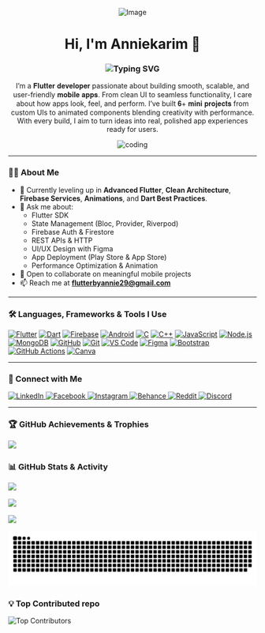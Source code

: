 <!-- 🚀 Updated Banner -->
<p align="center">
 <img width="1584" height="396" alt="Image" src="https://github.com/user-attachments/assets/0e1fccf4-bbde-439c-adde-f96f0294cc09" />

 <h1 align="center">Hi, I'm Anniekarim 👋</h1>
<h3 align="center">
  <img src="https://readme-typing-svg.herokuapp.com?font=Fira+Code&duration=3000&pause=1000&color=F794EF&center=true&vCenter=true&width=435&lines=Flutter+Dev+%7C+Full+Flutter+Dev+%7C+UI/UX+Enthusiast+%7C+Mobile+Craftsman" alt="Typing SVG" />
</h3>

<p align="center">
I’m a 𝐅𝐥𝐮𝐭𝐭𝐞𝐫 𝐝𝐞𝐯𝐞𝐥𝐨𝐩𝐞𝐫 passionate about building smooth, scalable, and user-friendly 𝐦𝐨𝐛𝐢𝐥𝐞 𝐚𝐩𝐩𝐬.
From clean UI to seamless functionality, I care about how apps look, feel, and perform.
I’ve built 𝟔+ 𝐦𝐢𝐧𝐢 𝐩𝐫𝐨𝐣𝐞𝐜𝐭𝐬 from custom UIs to animated components blending creativity with performance.
With every build, I aim to turn ideas into real, polished app experiences ready for users. 
</p>

<!-- 👩‍💻 Coding GIF -->
<p align="center">
  <img src="https://i.gifer.com/JXA0.gif" width="400" alt="coding" />
</p>

---

### 🙋‍♀️ About Me

- 🌱 Currently leveling up in **Advanced Flutter**, **Clean Architecture**, **Firebase Services**, **Animations**, and **Dart Best Practices**.  
- 💬 Ask me about:  
  - Flutter SDK  
  - State Management (Bloc, Provider, Riverpod)  
  - Firebase Auth & Firestore  
  - REST APIs & HTTP  
  - UI/UX Design with Figma  
  - App Deployment (Play Store & App Store)  
  - Performance Optimization & Animation  
- 🤝 Open to collaborate on meaningful mobile projects  
- 📫 Reach me at **flutterbyannie29@gmail.com**

---

### 🛠️ Languages, Frameworks & Tools I Use

<p align="left">
  <a href="#"><img src="https://cdn.jsdelivr.net/gh/devicons/devicon/icons/flutter/flutter-original.svg" alt="Flutter" width="45" height="45"/></a>
  <a href="#"><img src="https://cdn.jsdelivr.net/gh/devicons/devicon/icons/dart/dart-original.svg" alt="Dart" width="45" height="45"/></a>
  <a href="#"><img src="https://cdn.jsdelivr.net/gh/devicons/devicon/icons/firebase/firebase-plain.svg" alt="Firebase" width="45" height="45"/></a>
  <a href="#"><img src="https://cdn.jsdelivr.net/gh/devicons/devicon/icons/android/android-original.svg" alt="Android" width="45" height="45"/></a>
  <a href="#"><img src="https://cdn.jsdelivr.net/gh/devicons/devicon/icons/c/c-original.svg" alt="C" width="45" height="45"/></a>
  <a href="#"><img src="https://cdn.jsdelivr.net/gh/devicons/devicon/icons/cplusplus/cplusplus-original.svg" alt="C++" width="45" height="45"/></a>
  <a href="#"><img src="https://cdn.jsdelivr.net/gh/devicons/devicon/icons/javascript/javascript-original.svg" alt="JavaScript" width="45" height="45"/></a>
  <a href="#"><img src="https://cdn.jsdelivr.net/gh/devicons/devicon/icons/nodejs/nodejs-original.svg" alt="Node.js" width="45" height="45"/></a>
  <a href="#"><img src="https://cdn.jsdelivr.net/gh/devicons/devicon/icons/mongodb/mongodb-original.svg" alt="MongoDB" width="45" height="45"/></a>
  <a href="#"><img src="https://cdn.jsdelivr.net/gh/devicons/devicon/icons/github/github-original.svg" alt="GitHub" width="45" height="45"/></a>
  <a href="#"><img src="https://cdn.jsdelivr.net/gh/devicons/devicon/icons/git/git-original.svg" alt="Git" width="45" height="45"/></a>
  <a href="#"><img src="https://cdn.jsdelivr.net/gh/devicons/devicon/icons/vscode/vscode-original.svg" alt="VS Code" width="45" height="45"/></a>
  <a href="#"><img src="https://cdn.jsdelivr.net/gh/devicons/devicon/icons/figma/figma-original.svg" alt="Figma" width="45" height="45"/></a>
  <a href="#"><img src="https://cdn.jsdelivr.net/gh/devicons/devicon/icons/bootstrap/bootstrap-original.svg" alt="Bootstrap" width="45" height="45"/></a>
  <a href="#"><img src="https://cdn.jsdelivr.net/gh/devicons/devicon/icons/githubactions/githubactions-original.svg" alt="GitHub Actions" width="45" height="45"/></a>
  <a href="#"><img src="https://img.icons8.com/color/48/000000/canva.png" alt="Canva" width="45" height="45"/></a>
</p>

---

### 🔗 Connect with Me

<p align="left"> <a href="https://linkedin.com/in/annie-karim" target="_blank"> <img src="https://raw.githubusercontent.com/rahuldkjain/github-profile-readme-generator/master/src/images/icons/Social/linked-in-alt.svg" height="30" width="40" alt="LinkedIn"/> </a> <a href="https://www.facebook.com/share/15jvDDxxuf/" target="_blank"> <img src="https://raw.githubusercontent.com/rahuldkjain/github-profile-readme-generator/master/src/images/icons/Social/facebook.svg" height="30" width="40" alt="Facebook"/> </a> <a href="https://www.instagram.com/annie.devhub" target="_blank"> <img src="https://raw.githubusercontent.com/rahuldkjain/github-profile-readme-generator/master/src/images/icons/Social/instagram.svg" height="30" width="40" alt="Instagram"/> </a> <a href="https://www.behance.net/anniekarim1" target="_blank"> <img src="https://raw.githubusercontent.com/rahuldkjain/github-profile-readme-generator/master/src/images/icons/Social/behance.svg" height="30" width="40" alt="Behance"/> </a> <a href="https://www.reddit.com/user/Fit-End-3496/" target="_blank"> <img src="https://cdn-icons-png.flaticon.com/512/2111/2111589.png" height="30" width="40" alt="Reddit"/> </a> <a href="https://discord.com/users/583769958984679464" target="_blank"> <img src="https://cdn-icons-png.flaticon.com/512/3670/3670157.png" height="30" width="40" alt="Discord"/> </a> </p>

---

### 🏆 GitHub Achievements & Trophies

<p align="left">
  <img src="https://github-profile-trophy.vercel.app/?username=Anniekarim29&theme=onestar&no-bg=true&no-frame=true&rank=AA,A,B,C&title=Commits,Repositories,Followers,Stars,PullRequest,MultiLanguage" />
</p>



### 📊 GitHub Stats & Activity

<p align="left">
  <img src="https://github-readme-stats.vercel.app/api/top-langs/?username=Anniekarim29&layout=compact&theme=tokyonight" height="180px" />
</p>
<p align="left">
  <img src="https://github-readme-stats.vercel.app/api?username=Anniekarim29&show_icons=true&theme=tokyonight" height="180px" />
</p>
<p align="left">
  <img src="https://github-readme-streak-stats.herokuapp.com/?user=Anniekarim29&theme=tokyonight" height="180px" />
</p>




<p align="left">
  <img src="https://raw.githubusercontent.com/Platane/snk/output/github-contribution-grid-snake.svg" alt="GitHub Contribution Snake Animation" />






### 💡 Top Contributed repo

<p align="left">
  <img src="https://github-contributor-stats.vercel.app/api?username=Anniekarim29&limit=5&theme=tokyonight&combine_all_yearly_contributions=true" alt="Top Contributors"/>
</p>
